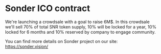 # Sonder ICO contract

We're launching a crowdsale with a goal to raise 6M$. In this crowdsale we'll sell 70% of total SNR token supply, 10% will be locked 
for a year, 10% locked for 6 months and 10% reserved by company to engage community.

You can find more details on Sonder project on our site: https://sonder.vision/
